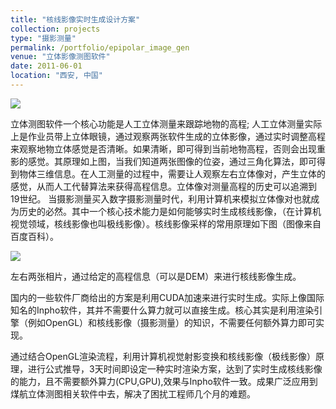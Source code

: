 ```yaml
---
title: "核线影像实时生成设计方案"
collection: projects
type: "摄影测量"
permalink: /portfolio/epipolar_image_gen
venue: "立体影像测图软件"
date: 2011-06-01
location: "西安, 中国"
---
```


![](/portfolio/epipolar_image_gen/1.png)



  立体测图软件一个核心功能是人工立体测量来跟踪地物的高程; 人工立体测量实际上是作业员带上立体眼镜，通过观察两张软件生成的立体影像，通过实时调整高程来观察地物立体感觉是否清晰。如果清晰，即可得到当前地物高程，否则会出现重影的感觉。其原理如上图，当我们知道两张图像的位姿，通过三角化算法，即可得到物体三维信息。在人工测量的过程中，需要让人观察左右立体像对，产生立体的感觉，从而人工代替算法来获得高程信息。立体像对测量高程的历史可以追溯到19世纪。 当摄影测量买入数字摄影测量时代，利用计算机来模拟立体像对也就成为历史的必然。其中一个核心技术能力是如何能够实时生成核线影像，（在计算机视觉领域，核线影像也叫极线影像）。核线影像采样的常用原理如下图（图像来自百度百科）。



![](/portfolio/epipolar_image_gen/2.jpg)    


左右两张相片，通过给定的高程信息（可以是DEM）来进行核线影像生成。



国内的一些软件厂商给出的方案是利用CUDA加速来进行实时生成。实际上像国际知名的Inpho软件，其并不需要什么算力就可以直接生成。核心其实是利用渲染引擎（例如OpenGL）和核线影像（摄影测量）的知识，不需要任何额外算力即可实现。     


通过结合OpenGL渲染流程，利用计算机视觉射影变换和核线影像（极线影像）原理，进行公式推导，3天时间即设定一种实时渲染方案，达到了实时生成核线影像的能力，且不需要额外算力(CPU,GPU),效果与Inpho软件一致。成果广泛应用到煤航立体测图相关软件中去，解决了困扰工程师几个月的难题。 

